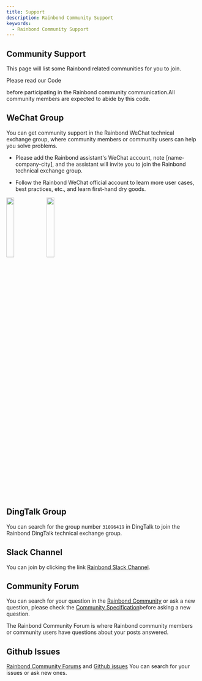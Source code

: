 ```yaml
---
title: Support
description: Rainbond Community Support
keywords:
  - Rainbond Community Support
---
```


## Community Support

This page will list some Rainbond related communities for you to join.

Please read our Code

before participating in the Rainbond community communication.All community members are expected to abide by this code.



## WeChat Group

You can get community support in the Rainbond WeChat technical exchange group, where community members or community users can help you solve problems.

* Please add the Rainbond assistant's WeChat account, note [name-company-city], and the assistant will invite you to join the Rainbond technical exchange group.

* Follow the Rainbond WeChat official account to learn more user cases, best practices, etc., and learn first-hand dry goods.

<div>
  <img src="/wechat/wechat.png" width="20%"/>
  <img src="/wechat/wechat-public.jpg" width="20%"/>
</div>

## DingTalk Group

You can search for the group number `31096419` in DingTalk to join the Rainbond DingTalk technical exchange group.

## Slack Channel

You can join by clicking the link [Rainbond Slack Channel](https://join.slack.com/t/rainbond-slack/shared_invite/zt-1ft4g75pg-KJ0h_IAtvG9DMgeE_BNjZQ).

## Community Forum

You can search for your question in the [Rainbond Community](https://t.goodrain.com/) or ask a new question, please check the [Community Specification](https://t.goodrain.com/d/2-rainbond)before asking a new question.

The Rainbond Community Forum is where Rainbond community members or community users have questions about your posts answered.



## Github Issues

[Rainbond Community Forums](https://t.goodrain.com/) and [Github issues](https://github.com/goodrain/rainbond/issues) You can search for your issues or ask new ones.



